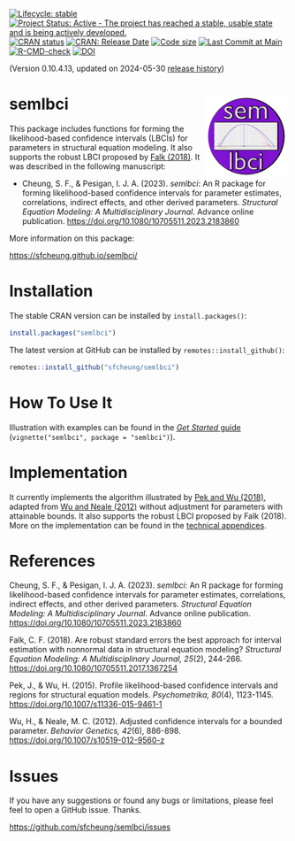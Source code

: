 <!-- badges: start -->
[![Lifecycle: stable](https://img.shields.io/badge/lifecycle-stable-brightgreen.svg)](https://lifecycle.r-lib.org/articles/stages.html#stable)
[![Project Status: Active - The project has reached a stable, usable state and is being actively developed.](https://www.repostatus.org/badges/latest/active.svg)](https://www.repostatus.org/#active)
[![CRAN status](https://www.r-pkg.org/badges/version/semlbci?color=blue)](https://CRAN.R-project.org/package=semlbci)
[![CRAN: Release Date](https://www.r-pkg.org/badges/last-release/semlbci?color=blue)](https://cran.r-project.org/package=semlbci)
[![Code size](https://img.shields.io/github/languages/code-size/sfcheung/semlbci.svg)](https://github.com/sfcheung/semlbci)
[![Last Commit at Main](https://img.shields.io/github/last-commit/sfcheung/semlbci.svg)](https://github.com/sfcheung/semlbci/commits/master)
[![R-CMD-check](https://github.com/sfcheung/semlbci/actions/workflows/R-CMD-check.yaml/badge.svg)](https://github.com/sfcheung/semlbci/actions/workflows/R-CMD-check.yaml)
[![DOI](https://img.shields.io/badge/doi-10.1080/10705511.2023.2183860-blue.svg)](https://doi.org/10.1080/10705511.2023.2183860)
<!-- badges: end -->

(Version 0.10.4.13, updated on 2024-05-30 [release history](https://sfcheung.github.io/semlbci/news/index.html))

# semlbci <img src="man/figures/logo.png" align="right" height="150" />

This package includes functions for forming the
likelihood-based confidence intervals (LBCIs) for parameters
in structural equation modeling. It also supports the robust LBCI proposed
by [Falk (2018)](https://doi.org/10.1080/10705511.2017.1367254).
It was described in the following manuscript:

- Cheung, S. F., & Pesigan, I. J. A. (2023). *semlbci*:
An R package for forming likelihood-based confidence
intervals for parameter estimates, correlations,
indirect effects, and other derived parameters.
*Structural Equation Modeling: A Multidisciplinary Journal*.
Advance online publication.
https://doi.org/10.1080/10705511.2023.2183860

More information on this package:

https://sfcheung.github.io/semlbci/

# Installation

The stable CRAN version can be installed by `install.packages()`:

```r
install.packages("semlbci")
```

The latest version at GitHub can be installed by `remotes::install_github()`:

```r
remotes::install_github("sfcheung/semlbci")
```

# How To Use It

Illustration with examples can be found
in the [*Get Started* guide](https://sfcheung.github.io/semlbci/articles/semlbci.html)
(`vignette("semlbci", package = "semlbci")`).

# Implementation

It currently implements the
algorithm illustrated by [Pek and Wu (2018)](https://doi.org/10.1007/s11336-015-9461-1),
adapted from
[Wu and Neale (2012)](https://doi.org/10.1007/s10519-012-9560-z) without adjustment for parameters with
attainable bounds. It also supports the robust LBCI proposed
by Falk (2018). More on the implementation can be found in
the [technical appendices](https://sfcheung.github.io/semlbci/articles/).

# References

Cheung, S. F., & Pesigan, I. J. A. (2023). *semlbci*: An R
package for forming likelihood-based confidence intervals
for parameter estimates, correlations, indirect effects,
and other derived parameters.
*Structural Equation Modeling: A Multidisciplinary Journal*. Advance online publication.
https://doi.org/10.1080/10705511.2023.2183860

Falk, C. F. (2018). Are robust standard errors the best approach
for interval estimation with nonnormal data in structural equation
modeling? *Structural Equation Modeling: A Multidisciplinary
Journal, 25*(2), 244-266.
https://doi.org/10.1080/10705511.2017.1367254

Pek, J., & Wu, H. (2015). Profile likelihood-based confidence
intervals and regions for structural equation models.
*Psychometrika, 80*(4), 1123-1145.
https://doi.org/10.1007/s11336-015-9461-1

Wu, H., & Neale, M. C. (2012). Adjusted confidence intervals for a
bounded parameter. *Behavior Genetics, 42*(6), 886-898.
https://doi.org/10.1007/s10519-012-9560-z


# Issues

If you have any suggestions or found any bugs or limitations, please feel
feel to open a GitHub issue. Thanks.

https://github.com/sfcheung/semlbci/issues